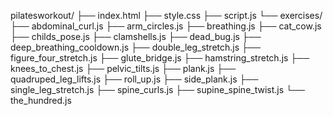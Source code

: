 pilatesworkout/
├── index.html
├── style.css
├── script.js
└── exercises/
    ├── abdominal_curl.js
    ├── arm_circles.js
    ├── breathing.js
    ├── cat_cow.js
    ├── childs_pose.js
    ├── clamshells.js
    ├── dead_bug.js
    ├── deep_breathing_cooldown.js
    ├── double_leg_stretch.js
    ├── figure_four_stretch.js
    ├── glute_bridge.js
    ├── hamstring_stretch.js
    ├── knees_to_chest.js
    ├── pelvic_tilts.js
    ├── plank.js
    ├── quadruped_leg_lifts.js
    ├── roll_up.js
    ├── side_plank.js
    ├── single_leg_stretch.js
    ├── spine_curls.js
    ├── supine_spine_twist.js
    └── the_hundred.js
